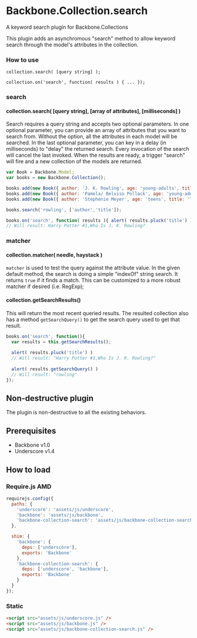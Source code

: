 Backbone.Collection.search
==========================
A keyword search plugin for Backbone.Collections

This plugin adds an asynchromous "search" method to allow keyword search through the model's attributes in the collection. 

### How to use
```
collection.search( [query string] );

collection.on('search', function( results ) { ... });
```
### search
#### collection.search( [query string], [array of attributes], [milliseconds] )
Search requires a query string and accepts two optional parameters. In one optional parameter, you can provide an array of attributes that you want to search from.  Without the option, all the attributes in each model will be searched. In the last optional parameter, you can key in a delay (in milliseconds) to "delay" the returned search. Every invocation of the search will cancel the last invoked.  When the results are ready, a trigger "search" will fire and a new collection of the models are returned.
```js
var Book = Backbone.Model;
var books = new Backbone.Collection();

books.add(new Book({ author: 'J. K. Rowling', age: 'young-adults', title: 'Harry Potter #1' }));
books.add(new Book({ author: 'Pamela/ Belviso Pollack', age: 'young-adults', title: 'Who Is J. K. Rowling?' }));
books.add(new Book({ author: 'Stephenie Meyer', age: 'teens', title: 'Twilight'}));

books.search('rowling', ['author','title']);

books.on('search', function( results ){ alert( results.pluck('title') ) });
// Will result: Harry Potter #1,Who Is J. K. Rowling?
```
### matcher
#### collection.matcher( needle, haystack )
`matcher` is used to test the query against the attribute value.  In the given default method, the search is doing a simple "indexOf" string search.  It returns `true` if it finds a match. This can be customized to a more robust matcher if desired (i.e. RegExp);  

#### collection.getSearchResults()
This will return the most recent queried results. The resulted collection also has a method `getSearchQuery()` to get the search query used to get that result.
```js
books.on('search', function(){ 
  var results = this.getSearchResults();
  
  alert( results.pluck('title') )
  // Will result: "Harry Potter #1,Who Is J. K. Rowling?"
  
  alert( results.getSearchQuery() )
  // Will result: "rowling"
});
```

## Non-destructive plugin
The plugin is non-destructive to all the existing behaviors.

## Prerequisites
 - Backbone v1.0
 - Underscore v1.4

## How to load

### Require.js AMD

```js
requirejs.config({
  paths: {
    'underscore': 'assets/js/underscore',
    'backbone': 'assets/js/backbone',
    'backbone-collection-search': 'assets/js/backbone-collection-search'
  },

  shim: {
    'backbone': {
      deps: ['underscore'],
      exports: 'Backbone'
    },
    'backbone-collection-search': {
      deps: ['underscore', 'backbone'],
      exports: 'Backbone'
    }
  }
});
```

### Static

```html
<script src="assets/js/underscore.js" />
<script src="assets/js/backbone.js" />
<script src="assets/js/backbone-collection-search.js" />
```





